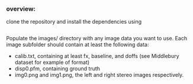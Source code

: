 ### overview:

clone the repository and install the dependencies using

```pip install -r requirements.txt

```

Populate the images/ directory with any image data you want to use.
Each image subfolder should contain at least the following data:

- calib.txt, containing at least fx, baseline, and doffs (see Middlebury dataset for example of format)
- disp0.pfm, containing ground truth
- img0.png and img1.png, the left and right stereo images respectively.
